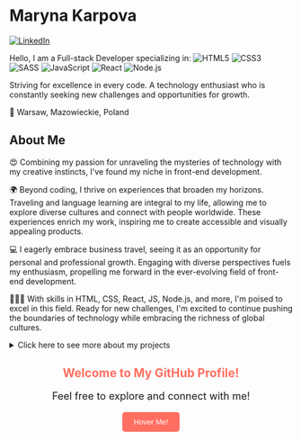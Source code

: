# Maryna Karpova
[![LinkedIn](https://img.shields.io/badge/-LinkedIn-blue?style=flat-square&logo=linkedin&logoColor=white&link=https://www.linkedin.com/in/maryna-karpova/)](https://www.linkedin.com/in/maryna-karpova/)

Hello, I am a Full-stack Developer specializing in:
![HTML5](https://img.icons8.com/color/48/000000/html-5.png) ![CSS3](https://img.icons8.com/color/48/000000/css3.png) ![SASS](https://img.icons8.com/color/48/000000/sass.png) ![JavaScript](https://img.icons8.com/color/48/000000/javascript.png) ![React](https://img.icons8.com/plasticine/48/000000/react.png) ![Node.js](https://img.icons8.com/color/48/000000/nodejs.png)

Striving for excellence in every code. A technology enthusiast who is constantly seeking new challenges and opportunities for growth.

📍 Warsaw, Mazowieckie, Poland

## About Me
😍 Combining my passion for unraveling the mysteries of technology with my creative instincts, I've found my niche in front-end development.

🌍 Beyond coding, I thrive on experiences that broaden my horizons. Traveling and language learning are integral to my life, allowing me to explore diverse cultures and connect with people worldwide. These experiences enrich my work, inspiring me to create accessible and visually appealing products.

💻 I eagerly embrace business travel, seeing it as an opportunity for personal and professional growth. Engaging with diverse perspectives fuels my enthusiasm, propelling me forward in the ever-evolving field of front-end development.

👨🏻‍💻 With skills in HTML, CSS, React, JS, Node.js, and more, I'm poised to excel in this field. Ready for new challenges, I'm excited to continue pushing the boundaries of technology while embracing the richness of global cultures.

<details>
  <summary>Click here to see more about my projects</summary>
  
  ## Projects
  
  ### Exhibit Exploration: Journey Into Art
  Landing Page for a virtual museum, showcasing exhibits and exhibition information.
  Utilizing HTML, CSS, and Sass, I ensured clean code and an aesthetically pleasing design.
  The page features a photo gallery, news section, and contact form.
  With its dynamic design and simple navigation, it encourages interaction and further exploration of history.
</details>

<!-- Add interactive elements below -->
<div style="text-align: center;">
  <h2 style="color: #ff6f61;">Welcome to My GitHub Profile!</h2>
  <p style="font-size: 18px;">Feel free to explore and connect with me!</p>
  <button style="background-color: #ff6f61; color: white; padding: 10px 20px; border: none; border-radius: 5px; cursor: pointer;" onmouseover="revealMessage()">Hover Me!</button>
  <p id="hidden-message" style="display: none; font-style: italic; color: #666;">Thanks for visiting!</p>
</div>

<script>
  function revealMessage() {
    document.getElementById("hidden-message").style.display = "block";
  }
</script>
